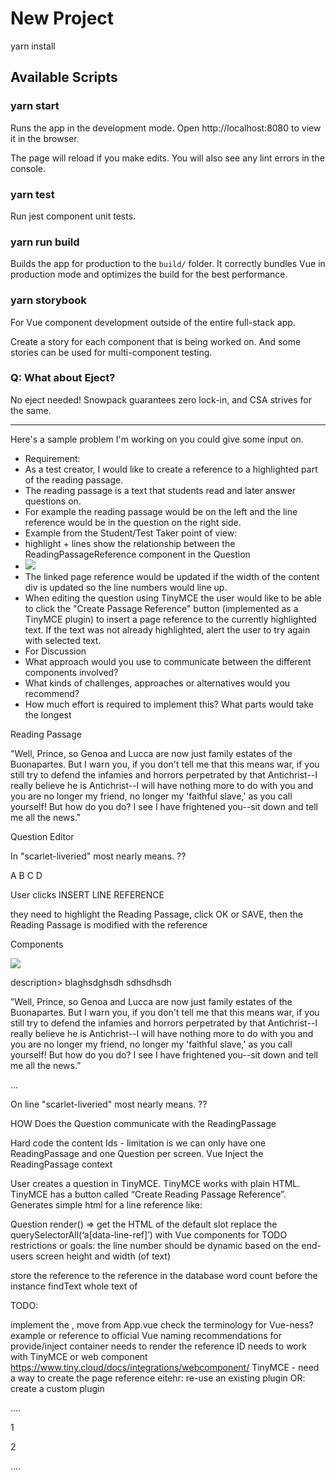 # New Project

yarn install

## Available Scripts

### yarn start

Runs the app in the development mode.
Open http://localhost:8080 to view it in the browser.

The page will reload if you make edits.
You will also see any lint errors in the console.

### yarn test

Run jest component unit tests.

### yarn run build

Builds the app for production to the `build/` folder.
It correctly bundles Vue in production mode and optimizes the build for the best performance.

### yarn storybook

For Vue component development outside of the entire full-stack app.

Create a story for each component that is being worked on. And some stories can be used for multi-component testing.

### Q: What about Eject?

No eject needed! Snowpack guarantees zero lock-in, and CSA strives for the same.


---

Here's a sample problem I'm working on you could give some input on.
- Requirement:
- As a test creator, I would like to create a reference to a highlighted part of the reading passage.
- The reading passage is a text that students read and later answer questions on.
- For example the reading passage would be on the left and the line reference would be in the question on the right side.
- Example from the Student/Test Taker point of view:
- highlight + lines show the relationship between the ReadingPassageReference component in the Question
- ![](https://firebasestorage.googleapis.com/v0/b/firescript-577a2.appspot.com/o/imgs%2Fapp%2Fmy-testing%2Fm9CSoXpVDH.png?alt=media&token=078dae69-ccaa-45c1-b53a-a652dbb6857f)
- The linked page reference would be updated if the width of the content div is updated so the line numbers would line up.
- When editing the question using TinyMCE the user would like to be able to click the "Create Passage Reference" button (implemented as a TinyMCE plugin) to insert a page reference to the currently highlighted text. If the text was not already highlighted, alert the user to try again with selected text.
- For Discussion
- What approach would you use to communicate between the different components involved?
- What kinds of challenges, approaches or alternatives would you recommend?
- How much effort is required to implement this? What parts would take the longest




Reading Passage

"Well, Prince, so Genoa and Lucca are now just family estates of the Buonapartes. But I warn you, if you don't tell me that this means war, if you still try to defend the infamies and horrors perpetrated by that Antichrist--I really believe he is Antichrist--I will have nothing more to do with you and you are no longer my friend, no longer my 'faithful slave,' as you call yourself! But how do you do? I see I have frightened you--sit down and tell me all the news."

Question Editor

In <INSERT LINE REFERENCE> "scarlet-liveried" most nearly means. ??

A
B
C
D


User clicks INSERT LINE REFERENCE

they need to highlight the Reading Passage, click OK or SAVE, then the Reading Passage is modified with the reference <a id=“….”>



Components

<ReadingPassage>
<img src=“blah”>
<p>description> blaghsdghsdh sdhsdhsdh</p>
<p>”Well, Prince, so <reading-passage-location referenceId=“blah”/> Genoa and Lucca are now just family estates of the Buonapartes. But I warn you, if you don't tell me that this means war, if you still try to defend the infamies and horrors perpetrated by that Antichrist--I really believe he is Antichrist--I will have nothing more to do with you and you are no longer my friend, no longer my 'faithful slave,' as you call yourself! But how do you do? I see I have frightened you--sit down and tell me all the news.”</p>
<p>…</p>
</ReadingPassage>

<Question>
<!— generated from tinymce —>
<p>
On line <line-reference> "scarlet-liveried" most nearly means. ?? <highlight adds>
</p>
</Question>

<LineReference refId/>

<ReadingPassageReference>

HOW Does the Question communicate with the ReadingPassage

Hard code the content Ids - limitation is we can only have one ReadingPassage and one Question per screen.
Vue Inject the ReadingPassage context

User creates a question in TinyMCE. TinyMCE works with plain HTML. TinyMCE has a button called “Create Reading Passage Reference”. Generates simple html for a line reference like:  <a data-line-ref=“”/>


Question
	render() =>
		get the HTML of the default slot
		replace the querySelectorAll(‘a[data-line-ref]’) with Vue components for <LineReference refId=“”>
	TODO
restrictions or goals:
the line number should be dynamic based on the end-users screen height and width (of text)

store the reference to the reference in the database
word count before the instance
findText whole text of 




TODO:

implement the <ReadingPassageProvider> </ReadingPassageProvider>, move from App.vue
check the terminology for Vue-ness?
example or reference to official Vue naming recommendations for provide/inject container
<Question> needs to render the reference ID
needs to work with TinyMCE <a id=“xcbxcbxcb”/>  or web component
https://www.tiny.cloud/docs/integrations/webcomponent/
TinyMCE - need a way to create the page reference
eitehr: re-use an existing plugin
OR: create a custom plugin


<div id="app"/>
<ReadingPassageProvider>
  ....
  <ReadingPassage>
    <p><line-reference-provider refId="blah"/>1</p>
    <p>2</p>
  </ReadingPassage>
  ....
  <Question>
    <line-reference refId="blah">
  </Question>
</ReadingPassageProvider>


